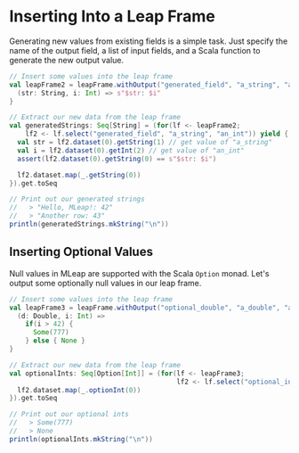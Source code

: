 # Inserting Into a Leap Frame

Generating new values from existing fields is a simple task. Just
specify the name of the output field, a list of input fields, and a
Scala function to generate the new output value.

```scala
// Insert some values into the leap frame
val leapFrame2 = leapFrame.withOutput("generated_field", "a_string", "an_int") {
  (str: String, i: Int) => s"$str: $i"
}

// Extract our new data from the leap frame
val generatedStrings: Seq[String] = (for(lf <- leapFrame2;
    lf2 <- lf.select("generated_field", "a_string", "an_int")) yield {
  val str = lf2.dataset(0).getString(1) // get value of "a_string"
  val i = lf2.dataset(0).getInt(2) // get value of "an_int"
  assert(lf2.dataset(0).getString(0) == s"$str: $i")

  lf2.dataset.map(_.getString(0))
}).get.toSeq

// Print out our generated strings
//   > "Hello, MLeap!: 42"
//   > "Another row: 43"
println(generatedStrings.mkString("\n"))
```

## Inserting Optional Values

Null values in MLeap are supported with the Scala `Option` monad. Let's
output some optionally null values in our leap frame.

```scala
// Insert some values into the leap frame
val leapFrame3 = leapFrame.withOutput("optional_double", "a_double", "an_int") {
  (d: Double, i: Int) =>
    if(i > 42) {
      Some(777)
    } else { None }
}

// Extract our new data from the leap frame
val optionalInts: Seq[Option[Int]] = (for(lf <- leapFrame3;
                                          lf2 <- lf.select("optional_int")) yield {
  lf2.dataset.map(_.optionInt(0))
}).get.toSeq

// Print out our optional ints
//   > Some(777)
//   > None
println(optionalInts.mkString("\n"))
```

